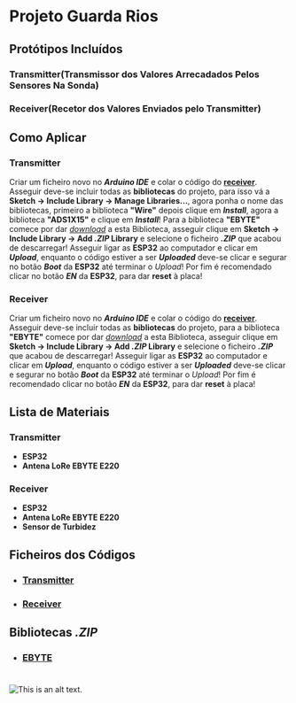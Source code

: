 # Projeto Guarda Rios

## Protótipos Incluídos

### Transmitter(Transmissor dos Valores Arrecadados Pelos Sensores Na Sonda)
### Receiver(Recetor dos Valores Enviados pelo Transmitter)

## Como Aplicar

### Transmitter

Criar um ficheiro novo no ***Arduino IDE*** e colar o código do [**receiver**](https://github.com/Projeto-Guarda-Rios/Prototipo-Receiver_Transmitter/blob/main/PGR-Receiver.ino).
Asseguir deve-se incluir todas as **bibliotecas** do projeto, para isso vá a **Sketch -> Include Library -> Manage Libraries...**, agora ponha o nome das bibliotecas, primeiro a biblioteca **"Wire"** depois clique em ***Install***, agora a biblioteca **"ADS1X15"** e clique em ***Install***! Para a biblioteca **"EBYTE"** comece por dar [*download*](https://github.com/KrisKasprzak/EBYTE) a esta Biblioteca, asseguir clique em **Sketch -> Include Library -> Add *.ZIP* Library** e selecione o ficheiro ***.ZIP*** que acabou de descarregar!
Asseguir ligar as **ESP32** ao computador e clicar em ***Upload***, enquanto o código estiver a ser ***Uploaded*** deve-se clicar e segurar no botão ***Boot*** da **ESP32** até terminar o *Upload*! 
Por fim é recomendado clicar no botão ***EN*** da **ESP32**, para dar **reset** à placa!

### Receiver

Criar um ficheiro novo no ***Arduino IDE*** e colar o código do [**receiver**](https://github.com/Projeto-Guarda-Rios/Prototipo-Receiver_Transmitter/blob/main/PGR-Receiver.ino).
Asseguir deve-se incluir todas as **bibliotecas** do projeto, para a biblioteca **"EBYTE"** comece por dar [*download*](https://github.com/KrisKasprzak/EBYTE) a esta Biblioteca, asseguir clique em **Sketch -> Include Library -> Add *.ZIP* Library** e selecione o ficheiro ***.ZIP*** que acabou de descarregar!
Asseguir ligar as **ESP32** ao computador e clicar em ***Upload***, enquanto o código estiver a ser ***Uploaded*** deve-se clicar e segurar no botão ***Boot*** da **ESP32** até terminar o *Upload*! 
Por fim é recomendado clicar no botão ***EN*** da **ESP32**, para dar **reset** à placa!



## Lista de Materiais

### Transmitter

* **ESP32**
* **Antena LoRe EBYTE E220**

### Receiver

* **ESP32**
* **Antena LoRe EBYTE E220**
* **Sensor de Turbidez**

## Ficheiros dos Códigos

* ### [Transmitter](https://github.com/Projeto-Guarda-Rios/Prototipo-Receiver_Transmitter/blob/main/PGR-Transmitter.ino)
* ### [Receiver](https://github.com/Projeto-Guarda-Rios/Prototipo-Receiver_Transmitter/blob/main/PGR-Receiver.ino)

## Bibliotecas *.ZIP*

* ### [EBYTE](https://github.com/KrisKasprzak/EBYTE)

#

![This is an alt text.](https://guarda-rios.pt/wp-content/uploads/2024/04/guarda_rios-removebg-preview-10.png)
